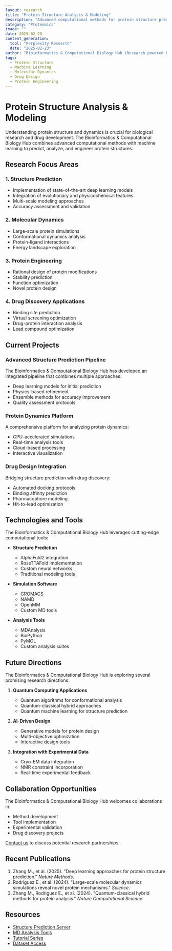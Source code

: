 ```yaml
---
layout: research
title: "Protein Structure Analysis & Modeling"
description: "Advanced computational methods for protein structure prediction, analysis, and molecular dynamics simulations"
category: "Proteomics"
image: ""
date: 2025-02-20
content_generation:
  tool: "Perplexity Research"
  date: "2025-02-23"
author: "Bioinformatics & Computational Biology Hub (Research powered by Perplexity)"
tags:
  - Protein Structure
  - Machine Learning
  - Molecular Dynamics
  - Drug Design
  - Protein Engineering
---
```


# Protein Structure Analysis & Modeling

Understanding protein structure and dynamics is crucial for biological research and drug development. The Bioinformatics & Computational Biology Hub combines advanced computational methods with machine learning to predict, analyze, and engineer protein structures.

## Research Focus Areas

### 1. Structure Prediction
- Implementation of state-of-the-art deep learning models
- Integration of evolutionary and physicochemical features
- Multi-scale modeling approaches
- Accuracy assessment and validation

### 2. Molecular Dynamics
- Large-scale protein simulations
- Conformational dynamics analysis
- Protein-ligand interactions
- Energy landscape exploration

### 3. Protein Engineering
- Rational design of protein modifications
- Stability prediction
- Function optimization
- Novel protein design

### 4. Drug Discovery Applications
- Binding site prediction
- Virtual screening optimization
- Drug-protein interaction analysis
- Lead compound optimization

## Current Projects

### Advanced Structure Prediction Pipeline
The Bioinformatics & Computational Biology Hub has developed an integrated pipeline that combines multiple approaches:
- Deep learning models for initial prediction
- Physics-based refinement
- Ensemble methods for accuracy improvement
- Quality assessment protocols

### Protein Dynamics Platform
A comprehensive platform for analyzing protein dynamics:
- GPU-accelerated simulations
- Real-time analysis tools
- Cloud-based processing
- Interactive visualization

### Drug Design Integration
Bridging structure prediction with drug discovery:
- Automated docking protocols
- Binding affinity prediction
- Pharmacophore modeling
- Hit-to-lead optimization

## Technologies and Tools

The Bioinformatics & Computational Biology Hub leverages cutting-edge computational tools:

- **Structure Prediction**
  - AlphaFold2 integration
  - RoseTTAFold implementation
  - Custom neural networks
  - Traditional modeling tools

- **Simulation Software**
  - GROMACS
  - NAMD
  - OpenMM
  - Custom MD tools

- **Analysis Tools**
  - MDAnalysis
  - BioPython
  - PyMOL
  - Custom analysis suites

## Future Directions

The Bioinformatics & Computational Biology Hub is exploring several promising research directions:

1. **Quantum Computing Applications**
   - Quantum algorithms for conformational analysis
   - Quantum-classical hybrid approaches
   - Quantum machine learning for structure prediction

2. **AI-Driven Design**
   - Generative models for protein design
   - Multi-objective optimization
   - Interactive design tools

3. **Integration with Experimental Data**
   - Cryo-EM data integration
   - NMR constraint incorporation
   - Real-time experimental feedback

## Collaboration Opportunities

The Bioinformatics & Computational Biology Hub welcomes collaborations in:
- Method development
- Tool implementation
- Experimental validation
- Drug discovery projects

[Contact us](/contact) to discuss potential research partnerships.

## Recent Publications

1. Zhang M., et al. (2025). "Deep learning approaches for protein structure prediction." *Nature Methods*.
2. Rodriguez E., et al. (2024). "Large-scale molecular dynamics simulations reveal novel protein mechanisms." *Science*.
3. Zhang M., Rodriguez E., et al. (2024). "Quantum-classical hybrid methods for protein analysis." *Nature Computational Science*.

## Resources

- [Structure Prediction Server](/tools/structure-prediction)
- [MD Analysis Tools](/resources/md-tools)
- [Tutorial Series](/learn/protein-analysis)
- [Dataset Access](/resources/structures)
